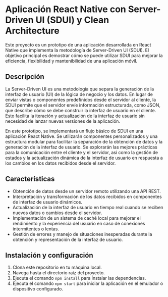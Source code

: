 
# Aplicación React Native con Server-Driven UI (SDUI) y Clean Architecture

Este proyecto es un prototipo de una aplicación desarrollada en React Native que implementa la metodología de Server-Driven UI (SDUI). El objetivo principal es demostrar cómo se puede utilizar SDUI para mejorar la eficiencia, flexibilidad y mantenibilidad de una aplicación móvil.

## Descripción

La Server-Driven UI es una metodología que separa la generación de la interfaz de usuario (UI) de la lógica de negocio y los datos. En lugar de enviar vistas o componentes predefinidos desde el servidor al cliente, la SDUI permite que el servidor envíe información estructurada, como JSON, que describe cómo se debe construir la interfaz de usuario en el cliente. Esto facilita la iteración y actualización de la interfaz de usuario sin necesidad de lanzar nuevas versiones de la aplicación.

En este prototipo, se implementará un flujo básico de SDUI en una aplicación React Native. Se utilizarán componentes personalizados y una estructura modular para facilitar la separación de la obtención de datos y la generación de la interfaz de usuario. Se explorarán las mejores prácticas para la comunicación entre el cliente y el servidor, así como la gestión de estados y la actualización dinámica de la interfaz de usuario en respuesta a los cambios en los datos recibidos desde el servidor.

## Características

- Obtención de datos desde un servidor remoto utilizando una API REST.
- Interpretación y transformación de los datos recibidos en componentes de interfaz de usuario dinámicos.
- Actualización de la interfaz de usuario en tiempo real cuando se reciben nuevos datos o cambios desde el servidor.
- Implementación de un sistema de caché local para mejorar el rendimiento y la experiencia del usuario en caso de conexiones intermitentes o lentas.
- Gestión de errores y manejo de situaciones inesperadas durante la obtención y representación de la interfaz de usuario.

## Instalación y configuración

1. Clona este repositorio en tu máquina local.
2. Navega hasta el directorio raíz del proyecto.
3. Ejecuta el comando `npm install` para instalar las dependencias.
4. Ejecuta el comando `npm start` para iniciar la aplicación en el emulador o dispositivo configurado.
